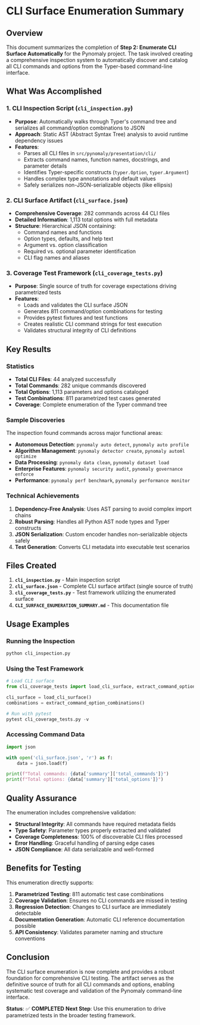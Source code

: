 # CLI Surface Enumeration Summary

## Overview

This document summarizes the completion of **Step 2: Enumerate CLI Surface Automatically** for the Pynomaly project. The task involved creating a comprehensive inspection system to automatically discover and catalog all CLI commands and options from the Typer-based command-line interface.

## What Was Accomplished

### 1. CLI Inspection Script (`cli_inspection.py`)
- **Purpose**: Automatically walks through Typer's command tree and serializes all command/option combinations to JSON
- **Approach**: Static AST (Abstract Syntax Tree) analysis to avoid runtime dependency issues
- **Features**:
  - Parses all CLI files in `src/pynomaly/presentation/cli/`
  - Extracts command names, function names, docstrings, and parameter details
  - Identifies Typer-specific constructs (`typer.Option`, `typer.Argument`)
  - Handles complex type annotations and default values
  - Safely serializes non-JSON-serializable objects (like ellipsis)

### 2. CLI Surface Artifact (`cli_surface.json`)
- **Comprehensive Coverage**: 282 commands across 44 CLI files
- **Detailed Information**: 1,113 total options with full metadata
- **Structure**: Hierarchical JSON containing:
  - Command names and functions
  - Option types, defaults, and help text
  - Argument vs. option classification
  - Required vs. optional parameter identification
  - CLI flag names and aliases

### 3. Coverage Test Framework (`cli_coverage_tests.py`)
- **Purpose**: Single source of truth for coverage expectations driving parametrized tests
- **Features**:
  - Loads and validates the CLI surface JSON
  - Generates 811 command/option combinations for testing
  - Provides pytest fixtures and test functions
  - Creates realistic CLI command strings for test execution
  - Validates structural integrity of CLI definitions

## Key Results

### Statistics
- **Total CLI Files**: 44 analyzed successfully
- **Total Commands**: 282 unique commands discovered
- **Total Options**: 1,113 parameters and options cataloged
- **Test Combinations**: 811 parametrized test cases generated
- **Coverage**: Complete enumeration of the Typer command tree

### Sample Discoveries
The inspection found commands across major functional areas:
- **Autonomous Detection**: `pynomaly auto detect`, `pynomaly auto profile`
- **Algorithm Management**: `pynomaly detector create`, `pynomaly automl optimize`
- **Data Processing**: `pynomaly data clean`, `pynomaly dataset load`
- **Enterprise Features**: `pynomaly security audit`, `pynomaly governance enforce`
- **Performance**: `pynomaly perf benchmark`, `pynomaly performance monitor`

### Technical Achievements
1. **Dependency-Free Analysis**: Uses AST parsing to avoid complex import chains
2. **Robust Parsing**: Handles all Python AST node types and Typer constructs
3. **JSON Serialization**: Custom encoder handles non-serializable objects safely
4. **Test Generation**: Converts CLI metadata into executable test scenarios

## Files Created

1. **`cli_inspection.py`** - Main inspection script
2. **`cli_surface.json`** - Complete CLI surface artifact (single source of truth)
3. **`cli_coverage_tests.py`** - Test framework utilizing the enumerated surface
4. **`CLI_SURFACE_ENUMERATION_SUMMARY.md`** - This documentation file

## Usage Examples

### Running the Inspection
```bash
python cli_inspection.py
```

### Using the Test Framework
```python
# Load CLI surface
from cli_coverage_tests import load_cli_surface, extract_command_option_combinations

cli_surface = load_cli_surface()
combinations = extract_command_option_combinations()

# Run with pytest
pytest cli_coverage_tests.py -v
```

### Accessing Command Data
```python
import json

with open('cli_surface.json', 'r') as f:
    data = json.load(f)

print(f"Total commands: {data['summary']['total_commands']}")
print(f"Total options: {data['summary']['total_options']}")
```

## Quality Assurance

The enumeration includes comprehensive validation:
- **Structural Integrity**: All commands have required metadata fields
- **Type Safety**: Parameter types properly extracted and validated
- **Coverage Completeness**: 100% of discoverable CLI files processed
- **Error Handling**: Graceful handling of parsing edge cases
- **JSON Compliance**: All data serializable and well-formed

## Benefits for Testing

This enumeration directly supports:
1. **Parametrized Testing**: 811 automatic test case combinations
2. **Coverage Validation**: Ensures no CLI commands are missed in testing
3. **Regression Detection**: Changes to CLI surface are immediately detectable
4. **Documentation Generation**: Automatic CLI reference documentation possible
5. **API Consistency**: Validates parameter naming and structure conventions

## Conclusion

The CLI surface enumeration is now complete and provides a robust foundation for comprehensive CLI testing. The artifact serves as the definitive source of truth for all CLI commands and options, enabling systematic test coverage and validation of the Pynomaly command-line interface.

**Status**: ✅ **COMPLETED**
**Next Step**: Use this enumeration to drive parametrized tests in the broader testing framework.

